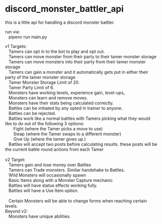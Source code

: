 # discord_monster_battler_api
 this is a little api for handling a discord monster battler.


run via:<br />
&nbsp;&nbsp;&nbsp;pipenv run main.py

v1 Targets:<br />
&nbsp;&nbsp;&nbsp;Tamers can opt in to the bot to play and opt out.<br />
&nbsp;&nbsp;&nbsp;Tamers can move monster from their party to their tamer monster storage<br />
&nbsp;&nbsp;&nbsp;Tamers can move monsters into their party from their tamer monster storage<br />
&nbsp;&nbsp;&nbsp;Tamers can gain a monster and it automatically gets put in either their party of the tamer monster storage<br />
&nbsp;&nbsp;&nbsp;Tamer Monster Storage Limit of 20.<br/>
&nbsp;&nbsp;&nbsp;Tamer Party Limit of 6.<br/>
&nbsp;&nbsp;&nbsp;Monsters have working levels, experience gain, level-ups, <br />
&nbsp;&nbsp;&nbsp;Monsters can learn and remove moves.<br />
&nbsp;&nbsp;&nbsp;Monsters have their stats being calculated correctly.<br />
&nbsp;&nbsp;&nbsp;Battles can be initiated by any opted in trainer to anyone.<br />
&nbsp;&nbsp;&nbsp;Battles can be rejected.<br />
&nbsp;&nbsp;&nbsp;Battles work like a normal battles with Tamers picking what they would like to do out of the following 3 options:<br />
&nbsp;&nbsp;&nbsp;&nbsp;&nbsp;&nbsp; Fight (where the Tamer picks a move to use)<br />
&nbsp;&nbsp;&nbsp;&nbsp;&nbsp;&nbsp; Swap (where the Tamer swaps to a different monster)<br />
&nbsp;&nbsp;&nbsp;&nbsp;&nbsp;&nbsp; Give Up (where the tamer gives up.)<br />
&nbsp;&nbsp;&nbsp;Battles will accept two posts before calculating results. these posts will be the current battle round actions from each Tamer<br />
<br />
v2 Target:<br />
&nbsp;&nbsp;&nbsp;Tamers gain and lose money over Battles<br />
&nbsp;&nbsp;&nbsp;Tamers can Trade monsters. Similar handshake to Battles.<br />
&nbsp;&nbsp;&nbsp;Wild Monsters will occasionally spawn<br />
&nbsp;&nbsp;&nbsp;Basic Items along with a Monster Capture mechanic<br />
&nbsp;&nbsp;&nbsp;Battles will have status effects working fully.<br />
&nbsp;&nbsp;&nbsp;Battles will have a Use Item option.<br /><br />
&nbsp;&nbsp;&nbsp;Certain Monsters will be able to change forms when reaching certain levels.
<br />
Beyond v2:<br />
&nbsp;&nbsp;&nbsp;Monsters have unique abilities.
   
